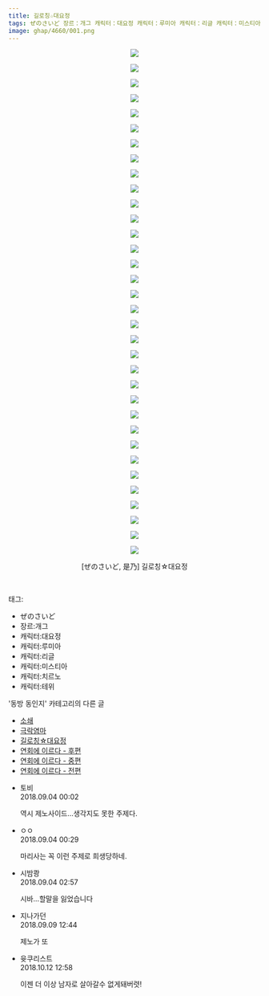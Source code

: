 ```yaml
---
title: 길로칭☆대요정
tags: ぜのさいど 장르：개그 캐릭터：대요정 캐릭터：루미아 캐릭터：리글 캐릭터：미스티아 캐릭터：치르노 캐릭터：테위 是乃 동방_동인지
image: ghap/4660/001.png
---
```

<div class="article">
<p style="text-align: center; clear: none; float: none;"><img src="{{ site.nasurl }}/ghap/4660/001.png"/></p>
<p style="text-align: center; clear: none; float: none;"><img src="{{ site.nasurl }}/ghap/4660/002.jpg"/></p>
<p style="text-align: center; clear: none; float: none;"><img src="{{ site.nasurl }}/ghap/4660/003.jpg"/></p>
<p style="text-align: center; clear: none; float: none;"><img src="{{ site.nasurl }}/ghap/4660/004.jpg"/></p>
<p style="text-align: center; clear: none; float: none;"><img src="{{ site.nasurl }}/ghap/4660/005.jpg"/></p>
<p style="text-align: center; clear: none; float: none;"><img src="{{ site.nasurl }}/ghap/4660/006.jpg"/></p>
<p style="text-align: center; clear: none; float: none;"><img src="{{ site.nasurl }}/ghap/4660/007.png"/></p>
<p style="text-align: center; clear: none; float: none;"><img src="{{ site.nasurl }}/ghap/4660/008.jpg"/></p>
<p style="text-align: center; clear: none; float: none;"><img src="{{ site.nasurl }}/ghap/4660/009.png"/></p>
<p style="text-align: center; clear: none; float: none;"><img src="{{ site.nasurl }}/ghap/4660/010.jpg"/></p>
<p style="text-align: center; clear: none; float: none;"><img src="{{ site.nasurl }}/ghap/4660/011.jpg"/></p>
<p style="text-align: center; clear: none; float: none;"><img src="{{ site.nasurl }}/ghap/4660/012.jpg"/></p>
<p style="text-align: center; clear: none; float: none;"><img src="{{ site.nasurl }}/ghap/4660/013.jpg"/></p>
<p style="text-align: center; clear: none; float: none;"><img src="{{ site.nasurl }}/ghap/4660/014.jpg"/></p>
<p style="text-align: center; clear: none; float: none;"><img src="{{ site.nasurl }}/ghap/4660/015.jpg"/></p>
<p style="text-align: center; clear: none; float: none;"><img src="{{ site.nasurl }}/ghap/4660/016.jpg"/></p>
<p style="text-align: center; clear: none; float: none;"><img src="{{ site.nasurl }}/ghap/4660/017.jpg"/></p>
<p style="text-align: center; clear: none; float: none;"><img src="{{ site.nasurl }}/ghap/4660/018.png"/></p>
<p style="text-align: center; clear: none; float: none;"><img src="{{ site.nasurl }}/ghap/4660/019.png"/></p>
<p style="text-align: center; clear: none; float: none;"><img src="{{ site.nasurl }}/ghap/4660/020.png"/></p>
<p style="text-align: center; clear: none; float: none;"><img src="{{ site.nasurl }}/ghap/4660/021.png"/></p>
<p style="text-align: center; clear: none; float: none;"><img src="{{ site.nasurl }}/ghap/4660/022.png"/></p>
<p style="text-align: center; clear: none; float: none;"><img src="{{ site.nasurl }}/ghap/4660/023.png"/></p>
<p style="text-align: center; clear: none; float: none;"><img src="{{ site.nasurl }}/ghap/4660/024.png"/></p>
<p style="text-align: center; clear: none; float: none;"><img src="{{ site.nasurl }}/ghap/4660/025.png"/></p>
<p style="text-align: center; clear: none; float: none;"><img src="{{ site.nasurl }}/ghap/4660/026.png"/></p>
<p style="text-align: center; clear: none; float: none;"><img src="{{ site.nasurl }}/ghap/4660/027.png"/></p>
<p style="text-align: center; clear: none; float: none;"><img src="{{ site.nasurl }}/ghap/4660/028.png"/></p>
<p style="text-align: center; clear: none; float: none;"><img src="{{ site.nasurl }}/ghap/4660/029.png"/></p>
<p style="text-align: center; clear: none; float: none;"><img src="{{ site.nasurl }}/ghap/4660/030.png"/></p>
<p style="text-align: center; clear: none; float: none;"><img src="{{ site.nasurl }}/ghap/4660/031.png"/></p>
<p style="text-align: center; clear: none; float: none;"><img src="{{ site.nasurl }}/ghap/4660/032.png"/></p>
<p style="text-align: center; clear: none; float: none;"><img src="{{ site.nasurl }}/ghap/4660/033.png"/></p>
<p style="text-align: center; clear: none; float: none;"><img src="{{ site.nasurl }}/ghap/4660/034.png"/></p>
<p style="text-align: center; clear: none; float: none;">[ぜのさいど, 是乃] 길로칭☆대요정</p>
<p><br/></p>
</div><div class="tagTrail">
<p>태그: </p>
<ul>
<li>ぜのさいど</li>
<li>장르:개그</li>
<li>캐릭터:대요정</li>
<li>캐릭터:루미아</li>
<li>캐릭터:리글</li>
<li>캐릭터:미스티아</li>
<li>캐릭터:치르노</li>
<li>캐릭터:테위</li>
</ul>
</div><div class="another">
<p>'동방 동인지' 카테고리의 다른 글</p>
<ul>
<li><a href="/2018-09-03-ghap_4662">소쇄</a></li>
<li><a href="/2018-09-03-ghap_4661">극락염마</a></li>
<li><a href="/2018-09-03-ghap_4660">길로칭☆대요정</a></li>
<li><a href="/2018-09-02-ghap_4657">연회에 이르다 - 후편</a></li>
<li><a href="/2018-09-02-ghap_4656">연회에 이르다 - 중편</a></li>
<li><a href="/2018-09-02-ghap_4655">연회에 이르다 - 전편</a></li>
</ul>
</div><div class="cb_module cb_fluid">
<div class="cb_wrt cb_profile">
<div class="comment">
<ul>
<li class="cb_thumb_off" id="comment15325643">
<div class="cb_comment_area">
<div class="cb_info_area">
<div class="cb_section">
<span class="cb_nick_name">토비</span>
</div>
<div class="cb_section">
<span class="cb_date">2018.09.04 00:02 </span>
</div>
</div>
<div class="cb_dsc_comment">
<p class="cb_dsc">
											역시 제노사이드...생각지도 못한 주제다.
										</p>
</div>
</div></li>
<li class="cb_thumb_off" id="comment15325666">
<div class="cb_comment_area">
<div class="cb_info_area">
<div class="cb_section">
<span class="cb_nick_name">ㅇㅇ</span>
</div>
<div class="cb_section">
<span class="cb_date">2018.09.04 00:29 </span>
</div>
</div>
<div class="cb_dsc_comment">
<p class="cb_dsc">
											마리사는 꼭 이런 주제로 희생당하네.
										</p>
</div>
</div></li>
<li class="cb_thumb_off" id="comment15325716">
<div class="cb_comment_area">
<div class="cb_info_area">
<div class="cb_section">
<span class="cb_nick_name">시밤쾅</span>
</div>
<div class="cb_section">
<span class="cb_date">2018.09.04 02:57 </span>
</div>
</div>
<div class="cb_dsc_comment">
<p class="cb_dsc">
											시바...할말을 잃었습니다
										</p>
</div>
</div></li>
<li class="cb_thumb_off" id="comment15328779">
<div class="cb_comment_area">
<div class="cb_info_area">
<div class="cb_section">
<span class="cb_nick_name">지나가던</span>
</div>
<div class="cb_section">
<span class="cb_date">2018.09.09 12:44 </span>
</div>
</div>
<div class="cb_dsc_comment">
<p class="cb_dsc">
											제노가 또
										</p>
</div>
</div></li>
<li class="cb_thumb_off" id="comment15353097">
<div class="cb_comment_area">
<div class="cb_info_area">
<div class="cb_section">
<span class="cb_nick_name">윳쿠리스트</span>
</div>
<div class="cb_section">
<span class="cb_date">2018.10.12 12:58 </span>
</div>
</div>
<div class="cb_dsc_comment">
<p class="cb_dsc">
											이젠 더 이상 남자로 살아갈수 없게돼버렷!
										</p>
</div>
</div></li>
</ul>
</div>
</div><!-- commentList close -->
</div>
